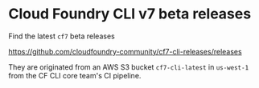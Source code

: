 # Cloud Foundry CLI v7 beta releases

Find the latest `cf7` beta releases

https://github.com/cloudfoundry-community/cf7-cli-releases/releases

They are originated from an AWS S3 bucket `cf7-cli-latest` in `us-west-1` from the CF CLI core team's CI pipeline.